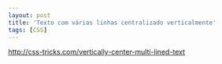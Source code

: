 ```yaml
---
layout: post
title: 'Texto com várias linhas centralizado verticalmente'
tags: [CSS]
---
```


<http://css-tricks.com/vertically-center-multi-lined-text>
